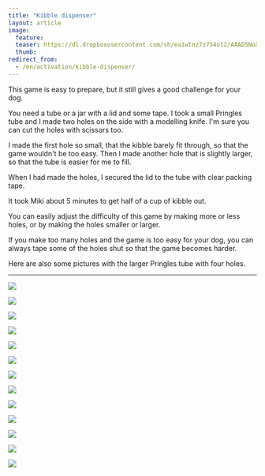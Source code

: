 ```yaml
---
title: "Kibble dispenser"
layout: article
image:
  feature:
  teaser: https://dl.dropboxusercontent.com/sh/ea1wtnz7z734o12/AAAD5NoXpaHrmr2FCkpgS3Spa/aktivointi/purkin-pyoritys/DSC55886%20-%20Copy-245px.jpg
  thumb:
redirect_from:
  - /en/activation/kibble-dispenser/
---
```


This game is easy to prepare, but it still gives a good challenge for your dog.

You need a tube or a jar with a lid and some tape. I took a small Pringles tube and I made two holes on the side with a modelling knife. I'm sure you can cut the holes with scissors too.

I made the first hole so small, that the kibble barely fit through, so that the game wouldn't be too easy. Then I made another hole that is slightly larger, so that the tube is easier for me to fill.

When I had made the holes, I secured the lid to the tube with clear packing tape.

It took Miki about 5 minutes to get half of a cup of kibble out.

You can easily adjust the difficulty of this game by making more or less holes, or by making the holes smaller or larger.

If you make too many holes and the game is too easy for your dog, you can always tape some of the holes shut so that the game becomes harder.

Here are also some pictures with the larger Pringles tube with four holes.

---

[![](https://dl.dropboxusercontent.com/sh/ea1wtnz7z734o12/AABFmqCzcxvueGoTSqmsJYnRa/aktivointi/purkin-pyoritys/DSC55878-800px.jpg)](https://dl.dropboxusercontent.com/sh/ea1wtnz7z734o12/AAAAtuY3-H-Dh8OjFTT_3G3ia/aktivointi/purkin-pyoritys/DSC55878.jpg)

[![](https://dl.dropboxusercontent.com/sh/ea1wtnz7z734o12/AAATOnfPT1moA9kyDCXreK3ia/aktivointi/purkin-pyoritys/DSC55886%20-%20Copy-800px.jpg)](https://dl.dropboxusercontent.com/sh/ea1wtnz7z734o12/AAC-jlB3_hkfaBjw2KSvGjCia/aktivointi/purkin-pyoritys/DSC55886%20-%20Copy.jpg)

[![](https://dl.dropboxusercontent.com/sh/ea1wtnz7z734o12/AAC9f0blx2aUS9x7zfC_9kx6a/aktivointi/purkin-pyoritys/DSC55887-800px.jpg)](https://dl.dropboxusercontent.com/sh/ea1wtnz7z734o12/AABy6RC-MQUz319lm01S2UU6a/aktivointi/purkin-pyoritys/DSC55887.jpg)

[![](https://dl.dropboxusercontent.com/sh/ea1wtnz7z734o12/AABUOAcMtei4WkOiQU3kK5FSa/aktivointi/purkin-pyoritys/DSC55948-800px.jpg)](https://dl.dropboxusercontent.com/sh/ea1wtnz7z734o12/AAC0v2DH8TiL-rC00znNfl79a/aktivointi/purkin-pyoritys/DSC55948.jpg)

[![](https://dl.dropboxusercontent.com/sh/ea1wtnz7z734o12/AACMLBxCX2MnuH-R1V6vRfhRa/aktivointi/purkin-pyoritys/DSC55950-800px.jpg)](https://dl.dropboxusercontent.com/sh/ea1wtnz7z734o12/AABOXyGPkmwyLPpLG4_YPtBQa/aktivointi/purkin-pyoritys/DSC55950.jpg)

[![](https://dl.dropboxusercontent.com/sh/ea1wtnz7z734o12/AACHox_Z9c2_CmffEa1JRj6Oa/aktivointi/purkin-pyoritys/DSC55953-800px.jpg)](https://dl.dropboxusercontent.com/sh/ea1wtnz7z734o12/AAD2SPi0g9dW-zAHIXz9oDa1a/aktivointi/purkin-pyoritys/DSC55953.jpg)

[![](https://dl.dropboxusercontent.com/sh/ea1wtnz7z734o12/AACaMeQruP4jUmrAerrgE73Wa/aktivointi/purkin-pyoritys/DSC55875-800px.jpg)](https://dl.dropboxusercontent.com/sh/ea1wtnz7z734o12/AACJONiPPqJP6ip6hnPKjZE4a/aktivointi/purkin-pyoritys/DSC55875.jpg)

[![](https://dl.dropboxusercontent.com/sh/ea1wtnz7z734o12/AABd1f_P0V0F0RTYVNyaFRe7a/aktivointi/purkin-pyoritys/DSC57567_-800px.jpg)](https://dl.dropboxusercontent.com/sh/ea1wtnz7z734o12/AACTCOPHKGznqsweuBJX2gVna/aktivointi/purkin-pyoritys/DSC57567_.jpg)

[![](https://dl.dropboxusercontent.com/sh/ea1wtnz7z734o12/AABAHOEoPtdzsySBpqsLkcCia/aktivointi/purkin-pyoritys/DSC57603-800px.jpg)](https://dl.dropboxusercontent.com/sh/ea1wtnz7z734o12/AADPUfx3hLyHd-COEaEYEbtLa/aktivointi/purkin-pyoritys/DSC57603.jpg)

[![](https://dl.dropboxusercontent.com/sh/ea1wtnz7z734o12/AADy9oVD19sp7T8QWlUUyFK0a/aktivointi/purkin-pyoritys/DSC57612-800px.jpg)](https://dl.dropboxusercontent.com/sh/ea1wtnz7z734o12/AABsK3Bj2K5wO_QT5IqFwHo_a/aktivointi/purkin-pyoritys/DSC57612.jpg)

[![](https://dl.dropboxusercontent.com/sh/ea1wtnz7z734o12/AAALAKETdI5H1pSwE1T4sSGga/aktivointi/purkin-pyoritys/DS03785-800px.jpg)](https://dl.dropboxusercontent.com/sh/ea1wtnz7z734o12/AAApSvsHREp56R8w-fv7Tj6Za/aktivointi/purkin-pyoritys/DS03785.jpg)

[![](https://dl.dropboxusercontent.com/sh/ea1wtnz7z734o12/AACAXT03VxL97vid77KNUVWca/aktivointi/purkin-pyoritys/DS03809-800px.jpg)](https://dl.dropboxusercontent.com/sh/ea1wtnz7z734o12/AAD0ct-k6-l_Ex__92qFyEc0a/aktivointi/purkin-pyoritys/DS03809.jpg)

[![](https://dl.dropboxusercontent.com/sh/ea1wtnz7z734o12/AAA0OsU-T9V8IC1tNQHDnppda/aktivointi/purkin-pyoritys/DS03811-800px.jpg)](https://dl.dropboxusercontent.com/sh/ea1wtnz7z734o12/AAA658wJdJqJkBa-JAo3qpKWa/aktivointi/purkin-pyoritys/DS03811.jpg)
